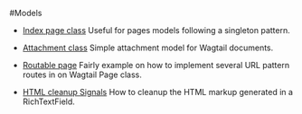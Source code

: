 #Models

* [Index page class](./pageindexclass/pageindexclass.md) Useful for pages models following a singleton pattern.

* [Attachment class](./attachment.py) Simple attachment model for Wagtail documents.

* [Routable page](./routable_page.py) Fairly example on how to implement several URL pattern routes in on Wagtail Page class.

* [HTML cleanup Signals](./signals.py) How to cleanup the HTML markup generated in a RichTextField.